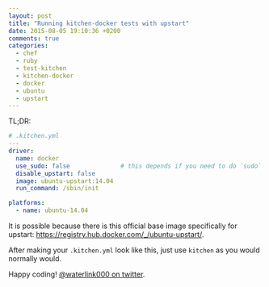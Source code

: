 ```yaml
---
layout: post
title: "Running kitchen-docker tests with upstart"
date: 2015-08-05 19:10:36 +0200
comments: true
categories:
  - chef
  - ruby
  - test-kitchen
  - kitchen-docker
  - docker
  - ubuntu
  - upstart
---
```


TL;DR:

```yml .kitchen.yml
# .kitchen.yml
---
driver:
  name: docker
  use_sudo: false              # this depends if you need to do `sudo` to run `docker` command or not
  disable_upstart: false
  image: ubuntu-upstart:14.04
  run_command: /sbin/init

platforms:
  - name: ubuntu-14.04
```

It is possible because there is this official base image specifically for upstart: https://registry.hub.docker.com/_/ubuntu-upstart/.

After making your `.kitchen.yml` look like this, just use `kitchen` as you would normally would.

Happy coding! [@waterlink000 on twitter](https://twitter.com/waterlink000).
